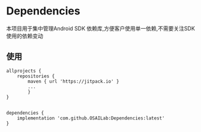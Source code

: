 # Dependencies
本项目用于集中管理Android SDK 依赖库,方便客户使用单一依赖,不需要关注SDK使用的依赖变动  
  
使用
---------

```
allprojects {
    repositories {
        maven { url 'https://jitpack.io' }
        ...
        }
}


dependencies {
    implementation 'com.github.OSAILab:Dependencies:latest'
}
```
